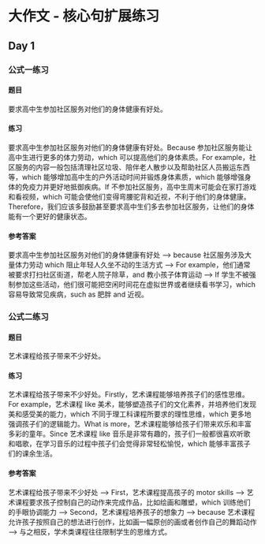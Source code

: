 # 大作文 - 核心句扩展练习

## Day 1

### 公式一练习

#### 题目

要求高中生参加社区服务对他们的身体健康有好处。

#### 练习

要求高中生参加社区服务对他们的身体健康有好处。Because 参加社区服务能让高中生进行更多的体力劳动，which 可以提高他们的身体素质。For example，社区服务的内容一般包括清理社区垃圾、陪伴老人散步以及帮助社区人员搬运东西等，which 能够增加高中生的户外活动时间并锻炼身体素质，which 能够增强身体的免疫力并更好地抵御疾病。If 不参加社区服务，高中生周末可能会在家打游戏和看视频，which 可能会使他们变得弯腰驼背和近视，不利于他们的身体健康。Therefore，我们应该多鼓励甚至要求高中生们多去参加社区服务，让他们的身体能有一个更好的健康状态。

#### 参考答案

要求高中生参加社区服务对他们的身体健康有好处 --> because 社区服务涉及大量体力劳动 which 阻止年轻人久坐不动的生活方式 --> For example，他们通常被要求打扫社区街道，帮老人院子除草，and 教小孩子体育运动 --> If 学生不被强制参加这些活动，他们很可能把空闲时间花在虚拟世界或者继续看书学习，which 容易导致常见疾病，such as 肥胖 and 近视。

### 公式二练习

#### 题目

艺术课程给孩子带来不少好处。

#### 练习

艺术课程给孩子带来不少好处。Firstly，艺术课程能够培养孩子们的感性思维。For example，艺术课程 like 美术，能够塑造孩子们的文化素养，并培养他们发现美和感受美的能力，which 不同于理工科课程所要求的理性思维，which 更多地强调孩子们的逻辑能力。What is more，艺术课程能够给孩子们带来欢乐和丰富多彩的童年。Since 艺术课程 like 音乐是非常有趣的，孩子们一般都很喜欢听歌和唱歌，在学习音乐的过程中孩子们会觉得非常轻松愉悦，which 能够丰富孩子们的课余生活。

#### 参考答案

艺术课程给孩子带来不少好处 --> First，艺术课程提高孩子的 motor skills --> 艺术课程要求孩子控制自己的动作来完成作品，比如绘画和雕塑，which 训练他们的手眼协调能力 --> Second，艺术课程培养孩子的想象力 --> because 艺术课程允许孩子按照自己的想法进行创作，比如画一幅原创的画或者创作自己的舞蹈动作 --> 与之相反，学术类课程往往限制学生的思维方式。